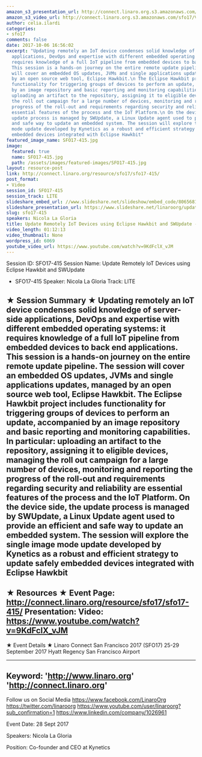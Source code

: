 ```yaml
---
amazon_s3_presentation_url: http://connect.linaro.org.s3.amazonaws.com/sfo17/Presentations/SFO17-415%20Update%20Remotely%20with%20Hawkbit.pdf
amazon_s3_video_url: http://connect.linaro.org.s3.amazonaws.com/sfo17/Videos/SFO17-415%20-%20Update%20Remotely%20IoT%20Devices%20using%20Eclipse%20Hawkbit%20and%20SWUpdate.mp4
author: celia.ilardi
categories:
- sfo17
comments: false
date: 2017-10-06 16:56:02
excerpt: "Updating remotely an IoT device condenses solid knowledge of server-side
  applications, DevOps and expertise with different embedded operating systems: it
  requires knowledge of a full IoT pipeline from embedded devices to back end applications.\n
  This session is a hands-on journey on the entire remote update pipeline. The session
  will cover an embedded OS updates, JVMs and single applications updates, managed
  by an open source web tool, Eclipse Hawkbit.\n The Eclipse Hawkbit project includes
  functionality for triggering groups of devices to perform an update, accompanied
  by an image repository and basic reporting and monitoring capabilities.\n In particular:
  uploading an artifact to the repository, assigning it to eligible devices, managing
  the roll out campaign for a large number of devices, monitoring and reporting the
  progress of the roll-out and requirements regarding security and reliability are
  essential features of the process and the IoT Platform.\n On the device side, the
  update process is managed by SWUpdate, a Linux Update agent used to provide an efficient
  and safe way to update an embedded system. The session will explore the single image
  mode update developed by Kynetics as a robust and efficient strategy to update safely
  embedded devices integrated with Eclipse Hawkbit"
featured_image_name: SFO17-415.jpg
image:
  featured: true
  name: SFO17-415.jpg
  path: /assets/images/featured-images/SFO17-415.jpg
layout: resource-post
link: http://connect.linaro.org/resource/sfo17/sfo17-415/
post_format:
- Video
session_id: SFO17-415
session_track: LITE
slideshare_embed_url: //www.slideshare.net/slideshow/embed_code/80656816
slideshare_presentation_url: https://www.slideshare.net/linaroorg/update-remotely-iot-devices-using-eclipse-hawkbit-and-swupdate-sfo17415
slug: sfo17-415
speakers: Nicola La Gloria
title: Update Remotely IoT Devices using Eclipse Hawkbit and SWUpdate - SFO17-415
video_length: 01:12:13
video_thumbnail: None
wordpress_id: 6069
youtube_video_url: https://www.youtube.com/watch?v=9KdFclX_vJM
---
```


Session ID: SFO17-415
Session Name: Update Remotely IoT Devices using Eclipse Hawkbit and SWUpdate
- SFO17-415
Speaker: Nicola La Gloria
Track: LITE

★ Session Summary ★
Updating remotely an IoT device condenses solid knowledge of server-side applications, DevOps and expertise with different embedded operating systems: it requires knowledge of a full IoT pipeline from embedded devices to back end applications.
This session is a hands-on journey on the entire remote update pipeline. The session will cover an embedded OS updates, JVMs and single applications updates, managed by an open source web tool, Eclipse Hawkbit.
The Eclipse Hawkbit project includes functionality for triggering groups of devices to perform an update, accompanied by an image repository and basic reporting and monitoring capabilities.
In particular: uploading an artifact to the repository, assigning it to eligible devices, managing the roll out campaign for a large number of devices, monitoring and reporting the progress of the roll-out and requirements regarding security and reliability are essential features of the process and the IoT Platform.
On the device side, the update process is managed by SWUpdate, a Linux Update agent used to provide an efficient and safe way to update an embedded system. The session will explore the single image mode update developed by Kynetics as a robust and efficient strategy to update safely embedded devices integrated with Eclipse Hawkbit
---------------------------------------------------
★ Resources ★
Event Page: http://connect.linaro.org/resource/sfo17/sfo17-415/
Presentation:
Video: https://www.youtube.com/watch?v=9KdFclX_vJM
---------------------------------------------------

★ Event Details ★
Linaro Connect San Francisco 2017 (SFO17)
25-29 September 2017
Hyatt Regency San Francisco Airport

---------------------------------------------------
Keyword:
'http://www.linaro.org'
'http://connect.linaro.org'
---------------------------------------------------
Follow us on Social Media
https://www.facebook.com/LinaroOrg
https://twitter.com/linaroorg
https://www.youtube.com/user/linaroorg?sub_confirmation=1
https://www.linkedin.com/company/1026961

Event Date: 28 Sept 2017

Speakers: Nicola La Gloria

Position: Co-founder and CEO at Kynetics